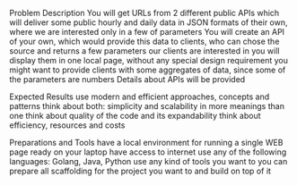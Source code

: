 Problem Description
    You will get URLs from 2 different public APIs which will deliver some public hourly and daily data in JSON formats of their own, where we are interested only in a few of parameters
    You will create an API of your own, which would provide this data to clients, who can chose the source and returns a few parameters our clients are interested in
    you will display them in one local page, without any special design requirement
    you might want to provide clients with some aggregates of data, since some of the parameters are numbers
    Details about APIs will be provided

Expected Results
    use modern and efficient approaches, concepts and patterns
    think about both: simplicity and scalability in more meanings than one
    think about quality of the code and its expandability
    think about efficiency, resources and costs

Preparations and Tools
    have a local environment for running a single WEB page ready on your laptop
    have access to internet
    use any of the following languages: Golang, Java, Python
    use any kind of tools you want to
    you can prepare all scaffolding for the project you want to and build on top of it